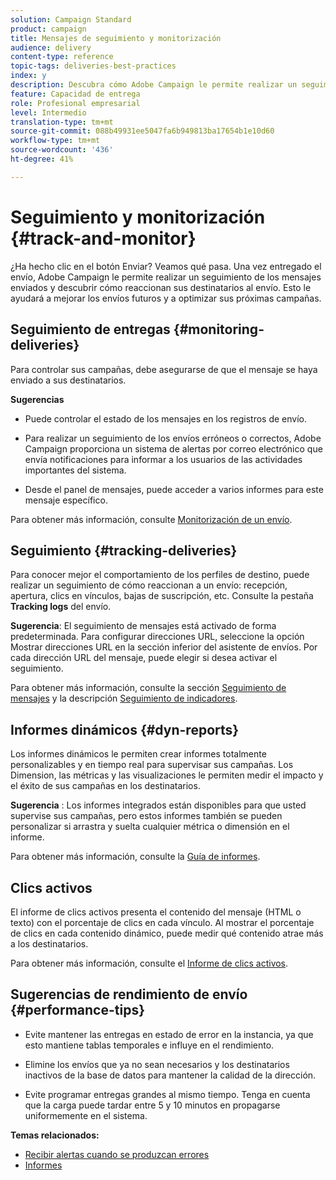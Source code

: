 ```yaml
---
solution: Campaign Standard
product: campaign
title: Mensajes de seguimiento y monitorización
audience: delivery
content-type: reference
topic-tags: deliveries-best-practices
index: y
description: Descubra cómo Adobe Campaign le permite realizar un seguimiento de los mensajes enviados y descubrir cómo reaccionan sus destinatarios al envío
feature: Capacidad de entrega
role: Profesional empresarial
level: Intermedio
translation-type: tm+mt
source-git-commit: 088b49931ee5047fa6b949813ba17654b1e10d60
workflow-type: tm+mt
source-wordcount: '436'
ht-degree: 41%

---
```



# Seguimiento y monitorización {#track-and-monitor}

¿Ha hecho clic en el botón Enviar? Veamos qué pasa. Una vez entregado el envío, Adobe Campaign le permite realizar un seguimiento de los mensajes enviados y descubrir cómo reaccionan sus destinatarios al envío. Esto le ayudará a mejorar los envíos futuros y a optimizar sus próximas campañas.

## Seguimiento de entregas {#monitoring-deliveries}

Para controlar sus campañas, debe asegurarse de que el mensaje se haya enviado a sus destinatarios.

**Sugerencias**

* Puede controlar el estado de los mensajes en los registros de envío.

* Para realizar un seguimiento de los envíos erróneos o correctos, Adobe Campaign proporciona un sistema de alertas por correo electrónico que envía notificaciones para informar a los usuarios de las actividades importantes del sistema.

* Desde el panel de mensajes, puede acceder a varios informes para este mensaje específico.

Para obtener más información, consulte [Monitorización de un envío](../../sending/using/monitoring-a-delivery.md).

## Seguimiento {#tracking-deliveries}

Para conocer mejor el comportamiento de los perfiles de destino, puede realizar un seguimiento de cómo reaccionan a un envío: recepción, apertura, clics en vínculos, bajas de suscripción, etc. Consulte la pestaña **Tracking logs** del envío.

**Sugerencia**: El seguimiento de mensajes está activado de forma predeterminada. Para configurar direcciones URL, seleccione la opción Mostrar direcciones URL en la sección inferior del asistente de envíos. Por cada dirección URL del mensaje, puede elegir si desea activar el seguimiento.

Para obtener más información, consulte la sección [Seguimiento de mensajes](../../sending/using/tracking-messages.md) y la descripción [Seguimiento de indicadores](../../reporting/using/tracking-indicators.md).

## Informes dinámicos {#dyn-reports}

Los informes dinámicos le permiten crear informes totalmente personalizables y en tiempo real para supervisar sus campañas. Los Dimension, las métricas y las visualizaciones le permiten medir el impacto y el éxito de sus campañas en los destinatarios.

**Sugerencia** : Los informes integrados están disponibles para que usted supervise sus campañas, pero estos informes también se pueden personalizar si arrastra y suelta cualquier métrica o dimensión en el informe.

Para obtener más información, consulte la [Guía de informes](../../reporting/using/about-dynamic-reports.md).

## Clics activos

El informe de clics activos presenta el contenido del mensaje (HTML o texto) con el porcentaje de clics en cada vínculo. Al mostrar el porcentaje de clics en cada contenido dinámico, puede medir qué contenido atrae más a los destinatarios.

Para obtener más información, consulte el [Informe de clics activos](../../reporting/using/hot-clicks.md).

## Sugerencias de rendimiento de envío {#performance-tips}

* Evite mantener las entregas en estado de error en la instancia, ya que esto mantiene tablas temporales e influye en el rendimiento.

* Elimine los envíos que ya no sean necesarios y los destinatarios inactivos de la base de datos para mantener la calidad de la dirección.

* Evite programar entregas grandes al mismo tiempo. Tenga en cuenta que la carga puede tardar entre 5 y 10 minutos en propagarse uniformemente en el sistema.

**Temas relacionados:**

* [Recibir alertas cuando se produzcan errores](../../sending/using/receiving-alerts-when-failures-happen.md)
* [Informes](../../reporting/using/about-dynamic-reports.md)
